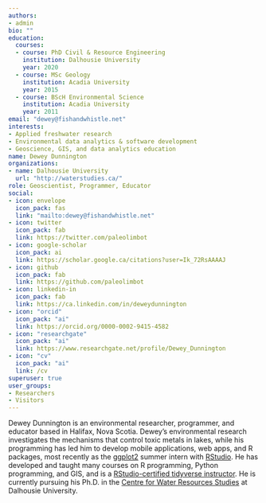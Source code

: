```yaml
---
authors:
- admin
bio: ""
education:
  courses:
  - course: PhD Civil & Resource Engineering
    institution: Dalhousie University
    year: 2020
  - course: MSc Geology
    institution: Acadia University
    year: 2015
  - course: BScH Environmental Science
    institution: Acadia University
    year: 2011
email: "dewey@fishandwhistle.net"
interests:
- Applied freshwater research
- Environmental data analytics & software development
- Geoscience, GIS, and data analytics education
name: Dewey Dunnington
organizations:
- name: Dalhousie University
  url: "http://waterstudies.ca/"
role: Geoscientist, Programmer, Educator
social:
- icon: envelope
  icon_pack: fas
  link: "mailto:dewey@fishandwhistle.net"
- icon: twitter
  icon_pack: fab
  link: https://twitter.com/paleolimbot
- icon: google-scholar
  icon_pack: ai
  link: https://scholar.google.ca/citations?user=Ik_72RsAAAAJ
- icon: github
  icon_pack: fab
  link: https://github.com/paleolimbot
- icon: linkedin-in
  icon_pack: fab
  link: https://ca.linkedin.com/in/deweydunnington
- icon: "orcid"
  icon_pack: "ai"
  link: https://orcid.org/0000-0002-9415-4582
- icon: "researchgate"
  icon_pack: "ai"
  link: https://www.researchgate.net/profile/Dewey_Dunnington
- icon: "cv"
  icon_pack: "ai"
  link: /cv
superuser: true
user_groups:
- Researchers
- Visitors
---
```


Dewey Dunnington is an environmental researcher, programmer, and educator based in Halifax, Nova Scotia. Dewey’s environmental research investigates the mechanisms that control toxic metals in lakes, while his programming has led him to develop mobile applications, web apps, and R packages, most recently as the [ggplot2](https://ggplot2.tidyverse.org/) summer intern with [RStudio](https://rstudio.com/). He has developed and taught many courses on R programming, Python programming, and GIS, and is a [RStudio-certified tidyverse instructor](https://rstudio-trainers.netlify.com/). He is currently pursuing his Ph.D. in the [Centre for Water Resources Studies](http://waterstudies.ca/) at Dalhousie University.
